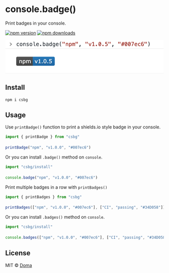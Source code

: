 # **c**on**s**ole.**b**ad**g**e()

Print badges in your console.

[![npm version](https://badgen.net/npm/v/csbg)](https://npm.im/csbg) [![npm downloads](https://badgen.net/npm/dm/csbg)](https://npm.im/csbg)

![Screenshot](./screenshot.png)

## Install

    npm i csbg

## Usage

Use `printBadge()` function to print a shields.io style badge in your console.

```js
import { printBadge } from "csbg"

printBadge("npm", "v1.0.0", "#007ec6")
```

Or you can install `.badge()` method on `console`.

```js
import "csbg/install"

console.badge("npm", "v1.0.0", "#007ec6")
```

Print multiple badges in a row with `printBadges()`

```js
import { printBadges } from "csbg"

printBadges(["npm", "v1.0.0", "#007ec6"], ["CI", "passing", "#34D058"])
```

Or you can install `.badges()` method on `console`.

```js
import "csbg/install"

console.badges(["npm", "v1.0.0", "#007ec6"], ["CI", "passing", "#34D058"])
```

## License

MIT &copy; [Doma](https://github.com/SevenOutman)
